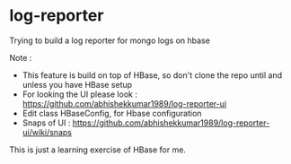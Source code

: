 log-reporter
============

Trying to build a log reporter for mongo logs on hbase

Note : <br>
* This feature is build on top of HBase, so don't clone the repo until and unless you have HBase setup <br>
* For looking the UI please look : https://github.com/abhishekkumar1989/log-reporter-ui <br>
* Edit class HBaseConfig, for Hbase configuration <br>
* Snaps of UI : https://github.com/abhishekkumar1989/log-reporter-ui/wiki/snaps


This is just a learning exercise of HBase for me.
